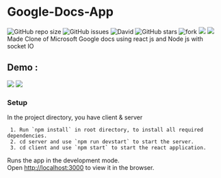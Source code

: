 # Google-Docs-App
![GitHub repo size](https://img.shields.io/github/repo-size/swaraj961/Google-Docs-App)  ![GitHub issues](https://img.shields.io/github/issues/swaraj961/Google-Docs-App)  ![David](https://img.shields.io/david/dev/swaraj961/Google-Docs-App)    ![GitHub stars](https://img.shields.io/github/stars/swaraj961/Google-Docs-App?style=social) 
 ![fork](https://img.shields.io/github/forks/swaraj961/Google-Docs-App)   <img src="https://img.shields.io/badge/-React-black?style=flat-square&logo=react"/> 
<img src="https://img.shields.io/badge/-Node.JS-black?style=flat-square&logo=node.js&logoColor=006600"/>
Made Clone of Microsoft Google docs using react js and Node js with socket IO
## Demo :
 
 <img src="https://github.com/swaraj961/Google-Docs-App/blob/master/demo/demo1.gif"/>
 <img src="https://github.com/swaraj961/Google-Docs-App/blob/master/demo/demo3.png"/>

### Setup

In the project directory, you have client & server


     1. Run `npm install` in root directory, to install all required dependencies.
     2. cd server and use `npm run devstart` to start the server.
     3. cd client and use `npm start` to start the react application.
     

Runs the app in the development mode.\
Open [http://localhost:3000](http://localhost:3000) to view it in the browser.
